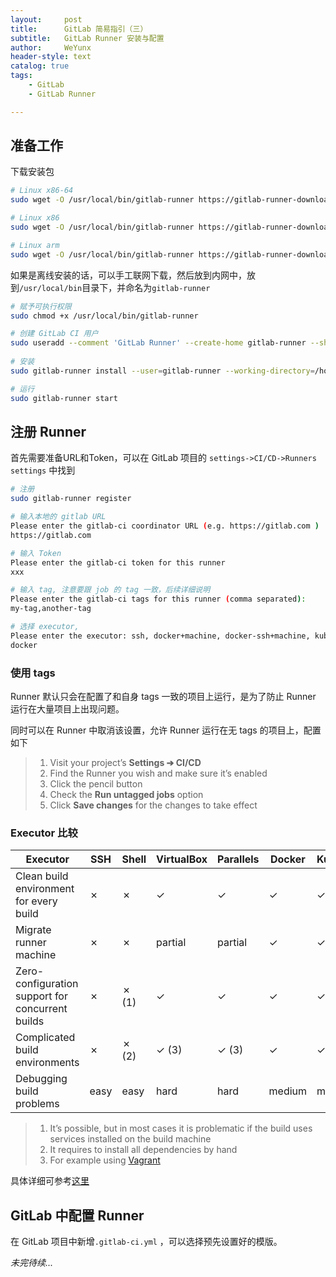 ```yaml
---
layout:     post
title:      GitLab 简易指引（三）
subtitle:   GitLab Runner 安装与配置
author:     WeYunx
header-style: text
catalog: true
tags:
    - GitLab
    - GitLab Runner

---
```


## 准备工作

下载安装包

```bash
# Linux x86-64
sudo wget -O /usr/local/bin/gitlab-runner https://gitlab-runner-downloads.s3.amazonaws.com/latest/binaries/gitlab-runner-linux-amd64

# Linux x86
sudo wget -O /usr/local/bin/gitlab-runner https://gitlab-runner-downloads.s3.amazonaws.com/latest/binaries/gitlab-runner-linux-386

# Linux arm
sudo wget -O /usr/local/bin/gitlab-runner https://gitlab-runner-downloads.s3.amazonaws.com/latest/binaries/gitlab-runner-linux-arm


```

如果是离线安装的话，可以手工联网下载，然后放到内网中，放到`/usr/local/bin`目录下，并命名为`gitlab-runner`

```bash
# 赋予可执行权限
sudo chmod +x /usr/local/bin/gitlab-runner

# 创建 GitLab CI 用户
sudo useradd --comment 'GitLab Runner' --create-home gitlab-runner --shell /bin/bash
 
# 安装
sudo gitlab-runner install --user=gitlab-runner --working-directory=/home/gitlab-runner

# 运行
sudo gitlab-runner start

```

## 注册 Runner

首先需要准备URL和Token，可以在 GitLab 项目的 `settings->CI/CD->Runners settings` 中找到


```bash
# 注册
sudo gitlab-runner register

# 输入本地的 gitlab URL
Please enter the gitlab-ci coordinator URL (e.g. https://gitlab.com )
https://gitlab.com

# 输入 Token
Please enter the gitlab-ci token for this runner
xxx

# 输入 tag, 注意要跟 job 的 tag 一致，后续详细说明
Please enter the gitlab-ci tags for this runner (comma separated):
my-tag,another-tag

# 选择 executor, 
Please enter the executor: ssh, docker+machine, docker-ssh+machine, kubernetes, docker, parallels, virtualbox, docker-ssh, shell:
docker
```



### 使用 tags

Runner 默认只会在配置了和自身 tags 一致的项目上运行，是为了防止 Runner 运行在大量项目上出现问题。

同时可以在 Runner 中取消该设置，允许 Runner 运行在无 tags 的项目上，配置如下 

> 1. Visit your project’s **Settings ➔ CI/CD**
> 2. Find the Runner you wish and make sure it’s enabled
> 3. Click the pencil button
> 4. Check the **Run untagged jobs** option
> 5. Click **Save changes** for the changes to take effect



### Executor 比较

| Executor                                         | SSH  | Shell | VirtualBox | Parallels | Docker | Kubernetes |
| ------------------------------------------------ | ---- | ----- | ---------- | --------- | ------ | ---------- |
| Clean build environment for every build          | ✗    | ✗     | ✓          | ✓         | ✓      | ✓          |
| Migrate runner machine                           | ✗    | ✗     | partial    | partial   | ✓      | ✓          |
| Zero-configuration support for concurrent builds | ✗    | ✗ (1) | ✓          | ✓         | ✓      | ✓          |
| Complicated build environments                   | ✗    | ✗ (2) | ✓ (3)      | ✓ (3)     | ✓      | ✓          |
| Debugging build problems                         | easy | easy  | hard       | hard      | medium | medium     |

> 1. It’s possible, but in most cases it is problematic if the build uses services installed on the build machine
> 2. It requires to install all dependencies by hand
> 3. For example using [Vagrant](https://www.vagrantup.com/docs/virtualbox/)

具体详细可参考[这里](https://docs.gitlab.com/runner/executors/#selecting-the-executor)

## GitLab 中配置 Runner

在 GitLab 项目中新增`.gitlab-ci.yml` ，可以选择预先设置好的模版。




*未完待续...*

